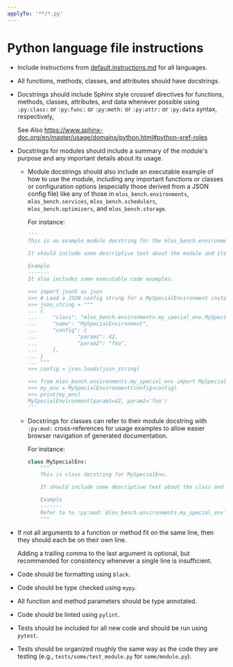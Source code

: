 ```yaml
---
applyTo: '**/*.py'
---
```


# Python language file instructions

- Include instructions from [default.instructions.md](default.instructions.md) for all languages.

- All functions, methods, classes, and attributes should have docstrings.

- Docstrings should include Sphinx style crossref directives for functions, methods, classes, attributes, and data whenever possible using `:py:class:` or `:py:func:` or `:py:meth:` or `:py:attr:` or `:py:data` syntax, respectively,

  See Also <https://www.sphinx-doc.org/en/master/usage/domains/python.html#python-xref-roles>

- Docstrings for modules should include a summary of the module's purpose and any important details about its usage.

  - Module docstrings should also include an executable example of how to use the module, including any important functions or classes or configuration options (especially those derived from a JSON config file) like any of those in `mlos_bench.environments`, `mlos_bench.services`, `mlos_bench.schedulers`, `mlos_bench.optimizers`, and `mlos_bench.storage`.

    For instance:

    ```python
    '''
    This is an example module docstring for the mlos_bench.environments.my_special_env module.

    It should include some descriptive text about the module and its purpose.

    Example
    -------
    It also includes some executable code examples.

    >>> import json5 as json
    >>> # Load a JSON config string for a MySpecialEnvironment instance.
    >>> json_string = """
    ... {
    ...     "class": "mlos_bench.environments.my_special_env.MySpecialEnvironment",
    ...     "name": "MySpecialEnvironment",
    ...     "config": {
    ...             "param1": 42,
    ...             "param2": "foo",
    ...     },
    ... }
    ... """
    >>> config = json.loads(json_string)

    >>> from mlos_bench.environments.my_special_env import MySpecialEnvironment
    >>> my_env = MySpecialEnvironment(config=config)
    >>> print(my_env)
    MySpecialEnvironment(param1=42, param2='foo')
    '''
    ```

  - Docstrings for classes can refer to their module docstring with `:py:mod:` cross-references for usage examples to allow easier browser navigation of generated documentation.

    For instance:

    ```python
    class MySpecialEnv:
        """
        This is class docstring for MySpecialEnv.

        It should include some descriptive text about the class and its purpose.

        Example
        -------
        Refer to to :py:mod:`mlos_bench.environments.my_special_env` for usage examples.
        """
    ```

- If not all arguments to a function or method fit on the same line, then they should each be on their own line.

  Adding a trailing comma to the last argument is optional, but recommended for consistency whenever a single line is insufficient.

- Code should be formatting using `black`.

- Code should be type checked using `mypy`.

- All function and method parameters should be type annotated.

- Code should be linted using `pylint`.

- Tests should be included for all new code and should be run using `pytest`.

- Tests should be organized roughly the same way as the code they are testing (e.g., `tests/some/test_module.py` for `some/module.py`).

